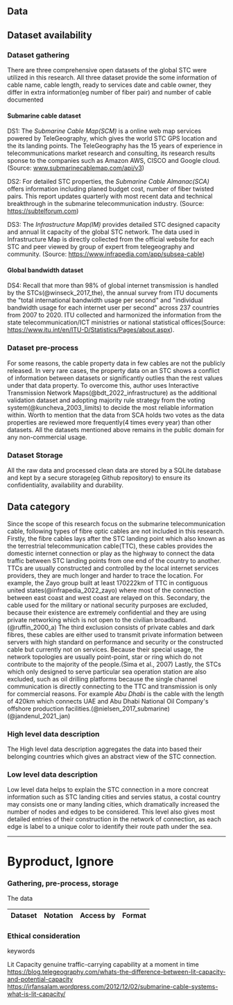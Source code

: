 ## Data

## Dataset availability

### Dataset gathering
There are three comprehensive open datasets of the global STC were utilized in this research. All three dataset provide the some information of cable name, cable length, ready to services date and cable owner, they differ in extra information(eg number of fiber pair) and number of cable documented

#### Submarine cable dataset
DS1: The _Submarine Cable Map(SCM)_ is a online web map services powered by TeleGeography, which gives the world STC GPS location and the its landing points. The TeleGeography has the 15 years of experience in telecommunications market research and consulting, its research results sponse to the companies such as Amazon AWS, CISCO and Google cloud. (Source: www.submarinecablemap.com/api/v3)

DS2: For detailed STC properties, the _Submarine Cable Almanac(SCA)_ offers information including planed budget cost, number of fiber twisted pairs. This report updates quarterly with most recent data and technical breakthrough in the submarine telecommunication industry. (Source: https://subtelforum.com)

DS3: The _Infrastructure Map(IM)_ provides detailed STC designed capacity and annual lit capacity of the global STC network. The data used in Infrastructure Map is directly collected from the official website for each STC and peer viewed by group of expert from telegeography and community. (Source: https://www.infrapedia.com/app/subsea-cable)

#### Global bandwidth dataset
DS4: Recall that more than 98% of global internet transmission is handled by the STCs(@winseck_2017_the), the annual survey from ITU documents the "total international bandwidth usage per second" and "individual bandwidth usage for each internet user per second" across 237 countries from 2007 to 2020. ITU collected and harmonized the information from the state telecommunication/ICT ministries or national statistical offices(Source: https://www.itu.int/en/ITU-D/Statistics/Pages/about.aspx).

### Dataset pre-process

For some reasons, the cable property data in few cables are not the publicly released. In very rare cases, the property data on an STC shows a conflict of information between datasets or significantly outlies than the rest values under that data property. To overcome this, author uses Interactive Transmission Network Maps(@bdt_2022_infrastructure) as the additional validation dataset and adopting majority rule strategy from the voting system(@kuncheva_2003_limits) to decide the most reliable information within. Worth to mention that the data from SCA holds two votes as the data properties are reviewed more frequently(4 times every year) than other datasets. All the datasets mentioned above remains in the public domain for any non-commercial usage.

### Dataset Storage
All the raw data and processed clean data are stored by a SQLite database and kept by a secure storage(eg Github repository) to ensure its confidentiality, availability and durability.



## Data category
Since the scope of this research focus on the submarine telecommunication cable, following types of fibre optic cables are not included in this research. Firstly, the fibre cables lays after the STC landing point which also known as the terrestrial telecommunication cable(TTC), these cables provides the domestic internet connection or play as the highway to connect the data traffic between STC landing points from one end of the country to another. TTCs are usually constructed and controlled by the local internet services providers, they are much longer and harder to trace the location. For example, the Zayo group built at least 170222km of TTC in contiguous united states(@infrapedia_2022_zayo) where most of the connection between east coast and west coast are relayed on this. Secondary, the cable used for the military or national security purposes are excluded, because their existence are extremely confidential and they are using private networking which is not open to the civilian broadband.(@ruffin_2000_a) The third exclusion consists of private cables and dark fibres, these cables are either used to transmit private information between servers with high standard on performance and security or the constructed cable but currently not on services. Because their special usage, the network topologies are usually point-point, star or ring which do not contribute to the majority of the people.(Sima et al., 2007) Lastly, the STCs which only designed to serve particular sea operation station are also excluded, such as oil drilling platforms because the single channel communication is directly connecting to the TTC and transmission is only for commercial reasons. For example _Abu Dhabi_ is the cable with the length of 420km which connects UAE and Abu Dhabi National Oil Company's offshore production facilities.(@nielsen_2017_submarine)(@jandenul_2021_jan)


### High level data description


The High level data description aggregates the data into based their belonging countries which gives an abstract view of the STC connection. 


### Low level data description

Low level data helps to explain the STC connection in a more concreat information such as STC landing cities and servies status, a costal country may consists one or many landing cities, which dramatically increased the number of nodes and edges to be considered. This level also gives most detailed entries of their construction in the network of connection, as each edge is label to a unique color to identify their route path under the sea.


--- 
# Byproduct, Ignore 

### Gathering, pre-process, storage

The data

|Dataset|Notation|Access by|Format|
|---|---|---|---|

### Ethical consideration







keywords

Lit Capacity
    genuine traffic-carrying capability at a moment in time
    https://blog.telegeography.com/whats-the-difference-between-lit-capacity-and-potential-capacity
    https://irfansalam.wordpress.com/2012/12/02/submarine-cable-systems-what-is-lit-capacity/